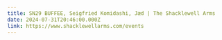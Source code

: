 ```yaml
---
title: SN29 BUFFEE, Seigfried Komidashi, Jæd | The Shacklewell Arms
date: 2024-07-31T20:46:00.000Z
link: https://www.shacklewellarms.com/events
---
```

